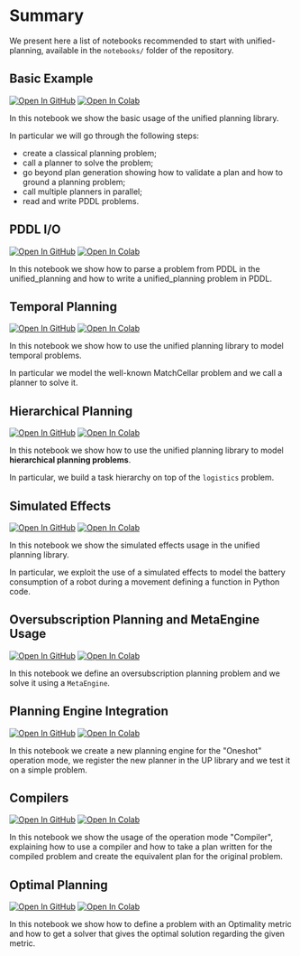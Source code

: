 # Summary

We present here a list of notebooks recommended to start with unified-planning, available in the `notebooks/` folder of the repository.


## Basic Example

[![Open In GitHub](https://img.shields.io/badge/see-Github-579aca?logo=github)](01-basic-example.ipynb)
[![Open In Colab](https://colab.research.google.com/assets/colab-badge.svg)](https://colab.research.google.com/github/aiplan4eu/unified-planning/blob/master/notebooks/Unified_Planning_Basics.ipynb)

In this notebook we show the basic usage of the unified planning library.

In particular we will go through the following steps:
* create a classical planning problem;
* call a planner to solve the problem;
* go beyond plan generation showing how to validate a plan and how to ground a planning problem;
* call multiple planners in parallel;
* read and write PDDL problems.


## PDDL I/O

[![Open In GitHub](https://img.shields.io/badge/see-Github-579aca?logo=github)](io/01-pddl-usage-example.ipynb)
[![Open In Colab](https://colab.research.google.com/assets/colab-badge.svg)](https://colab.research.google.com/github/aiplan4eu/unified-planning/blob/master/notebooks/PDDL_IO_Example.ipynb)

In this notebook we show how to parse a problem from PDDL in the unified_planning and how to write
a unified_planning problem in PDDL.


## Temporal Planning

[![Open In GitHub](https://img.shields.io/badge/see-Github-579aca?logo=github)](03-temporal-planning.ipynb)
[![Open In Colab](https://colab.research.google.com/assets/colab-badge.svg)](https://colab.research.google.com/github/aiplan4eu/unified-planning/blob/master/notebooks/Unified_Planning_Temporal.ipynb)

In this notebook we show how to use the unified planning library to model temporal problems.

In particular we model the well-known MatchCellar problem and we call a planner to solve it.


## Hierarchical Planning

[![Open In GitHub](https://img.shields.io/badge/see-Github-579aca?logo=github)](Hierarchical_Planning.ipynb)
[![Open In Colab](https://colab.research.google.com/assets/colab-badge.svg)](https://colab.research.google.com/github/aiplan4eu/unified-planning/blob/master/notebooks/Hierarchical_Planning.ipynb)

In this notebook we show how to use the unified planning library to model **hierarchical planning problems**.

In particular, we build a task hierarchy on top of the `logistics` problem.


## Simulated Effects

[![Open In GitHub](https://img.shields.io/badge/see-Github-579aca?logo=github)](04-simulated-effects.ipynb)
[![Open In Colab](https://colab.research.google.com/assets/colab-badge.svg)](https://colab.research.google.com/github/aiplan4eu/unified-planning/blob/master/notebooks/Simulated_effects.ipynb)

In this notebook we show the simulated effects usage in the unified planning library.

In particular, we exploit the use of a simulated effects to model the battery consumption of a robot during a movement defining a function in Python code.


## Oversubscription Planning and MetaEngine Usage

[![Open In GitHub](https://img.shields.io/badge/see-Github-579aca?logo=github)](./06-oversubscription-with-metaengine.ipynb)
[![Open In Colab](https://colab.research.google.com/assets/colab-badge.svg)](https://colab.research.google.com/github/aiplan4eu/unified-planning/blob/master/notebooks/Oversubscription_with_MetaEngine.ipynb)

In this notebook we define an oversubscription planning problem and we solve it using a `MetaEngine`.


## Planning Engine Integration

[![Open In GitHub](https://img.shields.io/badge/see-Github-579aca?logo=github)](./planner-integration.ipynb)
[![Open In Colab](https://colab.research.google.com/assets/colab-badge.svg)](https://colab.research.google.com/github/aiplan4eu/unified-planning/blob/master/notebooks/Planning_engine_demo.ipynb)

In this notebook we create a new planning engine for the "Oneshot" operation mode, we register the new planner in the UP library and we test it on a simple problem.

## Compilers

[![Open In GitHub](https://img.shields.io/badge/see-Github-579aca?logo=github)](./05-compilers.ipynb)
[![Open In Colab](https://colab.research.google.com/assets/colab-badge.svg)](https://colab.research.google.com/github/aiplan4eu/unified-planning/blob/master/notebooks/Compilers_example.ipynb)

In this notebook we show the usage of the operation mode "Compiler", explaining how to use a compiler and how to take a plan written for the compiled problem and create the equivalent plan for the original problem.

## Optimal Planning

[![Open In GitHub](https://img.shields.io/badge/see-Github-579aca?logo=github)](Optimal_Planning.ipynb)
[![Open In Colab](https://colab.research.google.com/assets/colab-badge.svg)](https://colab.research.google.com/github/aiplan4eu/unified-planning/blob/master/notebooks/Optimal_Planning.ipynb)

In this notebook we show how to define a problem with an Optimality metric and how to get a solver that
gives the optimal solution regarding the given metric.
